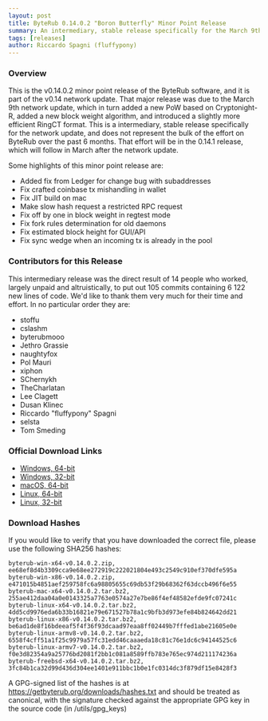 ```yaml
---
layout: post
title: ByteRub 0.14.0.2 "Boron Butterfly" Minor Point Release
summary: An intermediary, stable release specifically for the March 9th network update
tags: [releases]
author: Riccardo Spagni (fluffypony)
---
```


### Overview

This is the v0.14.0.2 minor point release of the ByteRub software, and it is part of the v0.14 network update. That major release was due to the March 9th network update, which in turn added a new PoW based on Cryptonight-R, added a new block weight algorithm, and introduced a slightly more efficient RingCT format. This is a intermediary, stable release specifically for the network update, and does not represent the bulk of the effort on ByteRub over the past 6 months. That effort will be in the 0.14.1 release, which will follow in March after the network update.

Some highlights of this minor point release are:

- Added fix from Ledger for change bug with subaddresses
- Fix crafted coinbase tx mishandling in wallet
- Fix JIT build on mac
- Make slow hash request a restricted RPC request
- Fix off by one in block weight in regtest mode
- Fix fork rules determination for old daemons
- Fix estimated block height for GUI/API
- Fix sync wedge when an incoming tx is already in the pool

### Contributors for this Release

This intermediary release was the direct result of 14 people who worked, largely unpaid and altruistically, to put out 105 commits containing 6 122 new lines of code. We'd like to thank them very much for their time and effort. In no particular order they are:

- stoffu
- cslashm
- byterubmooo
- Jethro Grassie
- naughtyfox
- Pol Mauri
- xiphon
- SChernykh
- TheCharlatan
- Lee Clagett
- Dusan Klinec
- Riccardo "fluffypony" Spagni
- selsta
- Tom Smeding


### Official Download Links

- [Windows, 64-bit](https://downloads.getbyterub.org/cli/byterub-win-x64-v0.14.0.2.zip)
- [Windows, 32-bit](https://downloads.getbyterub.org/cli/byterub-win-x86-v0.14.0.2.zip)
- [macOS, 64-bit](https://downloads.getbyterub.org/cli/byterub-mac-x64-v0.14.0.2.tar.bz2)
- [Linux, 64-bit](https://downloads.getbyterub.org/cli/byterub-linux-x64-v0.14.0.2.tar.bz2)
- [Linux, 32-bit](https://downloads.getbyterub.org/cli/byterub-linux-x86-v0.14.0.2.tar.bz2)

### Download Hashes

If you would like to verify that you have downloaded the correct file, please use the following SHA256 hashes:

```
byterub-win-x64-v0.14.0.2.zip, ee68ef8d4b3309cca9e68ee272919c222021804e493c2549c910ef370dfe595a
byterub-win-x86-v0.14.0.2.zip, e471015b4851aef259758fc6a98805655c69db53f29b68362f63dccb496f6e55
byterub-mac-x64-v0.14.0.2.tar.bz2, 255ae412daa04a0e0143325a7763e0574a27e7be86f4ef48582efde9fc07241c
byterub-linux-x64-v0.14.0.2.tar.bz2, 4dd5cd9976eda6b33b16821e79e671527b78a1c9bfb3d973efe84b824642dd21
byterub-linux-x86-v0.14.0.2.tar.bz2, be6ad1de8f16bdeeaf5f4f36f93dcaad97eaa8ff02449b7fffed1abe21605e0e
byterub-linux-armv8-v0.14.0.2.tar.bz2, 6558f4cff51a1f25c9979a57fc31edd46caaaeda18c81c76e1dc6c94144525c6
byterub-linux-armv7-v0.14.0.2.tar.bz2, f0e3d82354a9a25776bd2081f2bb1c081a8589ffb783e765ec974d211174236a
byterub-freebsd-x64-v0.14.0.2.tar.bz2, 3fc84b1ca32d99d436d304ee1401e911bbc1b0e1fc0314dc3f879df15e8428f3
```
A GPG-signed list of the hashes is at https://getbyterub.org/downloads/hashes.txt and should be treated as canonical, with the signature checked against the appropriate GPG key in the source code (in /utils/gpg_keys)